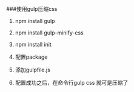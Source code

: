 ###使用gulp压缩css

1. npm install gulp

2. npm install gulp-minify-css

3. npm install init

4. 配置package

5. 添加gulpfile.js

6. 配置成功之后，在命令行gulp css 就可是压缩了
